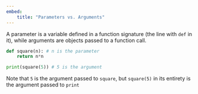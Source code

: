 ```yaml
---
embed:
    title: "Parameters vs. Arguments"
---
```

A parameter is a variable defined in a function signature (the line with `def` in it), while arguments are objects passed to a function call.

```py
def square(n): # n is the parameter
    return n*n

print(square(5)) # 5 is the argument
```

Note that `5` is the argument passed to `square`, but `square(5)` in its entirety is the argument passed to `print`
